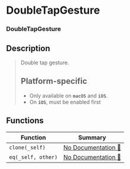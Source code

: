 # DoubleTapGesture

### DoubleTapGesture



## Description

>  Double tap gesture.
> 
>  ## Platform-specific
> 
>  - Only available on **`macOS`** and **`iOS`**.
>  - On **`iOS`**, must be enabled first

## Functions

| Function | Summary |
| --- | --- |
| `clone(_self)` | [No Documentation 🚧](./doubletapgesture/clone.md) |
| `eq(_self, other)` | [No Documentation 🚧](./doubletapgesture/eq.md) |